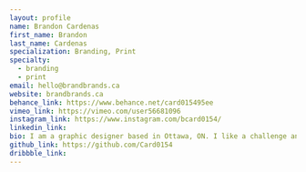 ```yaml
---
layout: profile
name: Brandon Cardenas
first_name: Brandon
last_name: Cardenas
specialization: Branding, Print
specialty:
  - branding
  - print
email: hello@brandbrands.ca
website: brandbrands.ca
behance_link: https://www.behance.net/card015495ee
vimeo_link: https://vimeo.com/user56681096
instagram_link: https://www.instagram.com/bcard0154/
linkedin_link:
bio: I am a graphic designer based in Ottawa, ON. I like a challenge and love to learn new things.
github_link: https://github.com/Card0154
dribbble_link:
---
```

